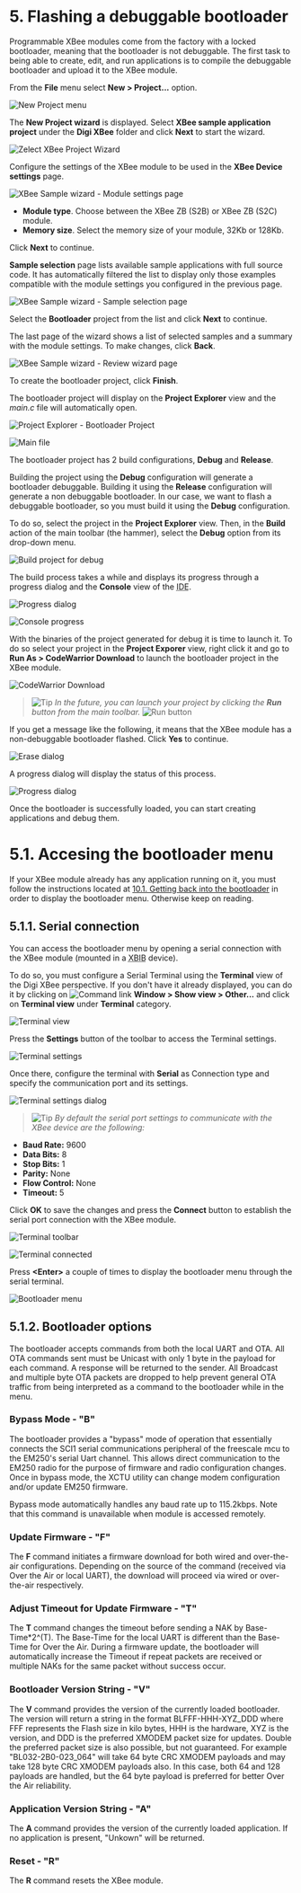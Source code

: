 <h1>5. Flashing a debuggable bootloader</h1>

Programmable XBee modules come from the factory with a locked bootloader, meaning that the bootloader is not debuggable. The first task to being able to create, edit, and run applications is to compile the debuggable bootloader and upload it to the XBee module.

From the **File** menu select **New &gt; Project...** option.

![New Project menu](images/img001f.jpg)

The **New Project wizard** is displayed. Select **XBee sample 
application project** under the **Digi XBee** folder and click **Next** to start the wizard.

![Zelect XBee Project Wizard](images/img004h.jpg)

Configure the settings of the XBee module to be used in the **XBee Device settings** page.

![XBee Sample wizard - Module settings page](images/img012b.jpg)

* **Module type**. Choose between the XBee ZB (S2B) or XBee ZB (S2C) module.
* **Memory size**. Select the memory size of your module, 32Kb or 128Kb.

Click **Next** to continue.

**Sample selection** page lists available sample applications with full source code. It has automatically filtered the list to display only those examples compatible with the module settings you configured in the previous page.

![XBee Sample wizard - Sample selection page](images/img012a.jpg)

Select the **Bootloader** project from the list and click **Next** to continue.

The last page of the wizard shows a list of selected samples and a summary with the module settings. To make changes, click **Back**.

![XBee Sample wizard - Review wizard page](images/img012c.jpg)

To create the bootloader project, click **Finish**.

The bootloader project will display on the **Project Explorer** view and the *main.c* file will automatically open.

![Project Explorer - Bootloader Project](images/img012d.jpg)

![Main file](images/img012e.jpg)

The bootloader project has 2 build configurations, **Debug** and **Release**.

Building the project using the **Debug** configuration will generate a bootloader debuggable. Building it using the **Release** configuration will generate a non debuggable bootloader. In our case, we want to flash a debuggable bootloader, so you must build it using the **Debug** configuration.

To do so, select the project in the **Project Explorer** view. Then, in the **Build** action of the main toolbar (the hammer), select the **Debug** option from its drop-down menu. 

![Build project for debug](images/img010a.jpg)

The build process takes a while and displays its progress through a progress dialog and the **Console** view of the <script type="text/javascript">acronym("IDE")</script><acronym title="Integrated Development Environment">IDE</acronym>.

![Progress dialog](images/img012i.jpg)

![Console progress](images/img012f.jpg)

With the binaries of the project generated for debug it is time to launch it. To do so select your project in the **Project Exporer** view, right click it and go to **Run As &gt; CodeWarrior Download** to launch the bootloader project in the XBee module.

![CodeWarrior Download](images/img016k.jpg)

> ![Tip](images/icon_tip.jpg) *In the future, you can launch your project by clicking the **Run** button from the main toolbar.* ![Run button](images/img009e.jpg)

If you get a message like the following, it means that the XBee module has a non-debuggable bootloader flashed. Click **Yes** to continue.

![Erase dialog](images/img012q.jpg)

A progress dialog will display the status of this process.

![Progress dialog](images/img012j.jpg)

Once the bootloader is successfully loaded, you can start creating applications and debug them.

# 5.1. Accesing the bootloader menu

If your XBee module already has any application running on it, you must follow the instructions located at [10.1. Getting back into the bootloader](tips_tricks.md#101-getting-back-into-the-bootloader) in order to display 
the bootloader menu. Otherwise keep on reading.

## 5.1.1. Serial connection

You can access the bootloader menu by opening a serial connection with the XBee module (mounted in a <script type="text/javascript">acronym("XBIB")</script><acronym title="XBee Interface Board">XBIB</acronym> device).

To do so, you must configure a Serial Terminal using the **Terminal** view of the Digi XBee perspective. If you don't have it already displayed, you can do it by clicking on ![Command link](images/command_link.png) **Window &gt; Show view &gt; Other...** and click on **Terminal view** under **Terminal** category.

![Terminal view](images/img012l.jpg)

Press the **Settings** button of the toolbar to access the Terminal settings.

![Terminal settings](images/img012o.jpg)

Once there, configure the terminal with **Serial** as Connection type and specify the communication port and its settings.

![Terminal settings dialog](images/img012m.jpg)

> ![Tip](images/icon_tip.jpg) *By default the serial port settings to communicate with the XBee device are the following:*
* **Baud Rate:** 9600
* **Data Bits:** 8
* **Stop Bits:** 1
* **Parity:** None
* **Flow Control:** None
* **Timeout:** 5

Click **OK** to save the changes and press the **Connect** button to establish the serial port connection with the XBee module.

![Terminal toolbar](images/img012p.jpg)

![Terminal connected](images/img012n.jpg)

Press **&lt;Enter&gt;** a couple of times to display the bootloader menu through the serial terminal.

![Bootloader menu](images/img013d.jpg)

## 5.1.2. Bootloader options

The bootloader accepts commands from both the local UART and OTA. All OTA commands sent must be Unicast with only 1 byte in the payload for each command. A response will be returned to the sender. All Broadcast and multiple byte OTA packets are dropped to help prevent general OTA traffic from being interpreted as a command to the bootloader while in the menu.

### Bypass Mode - "B"

The bootloader provides a "bypass" mode of operation that essentially connects the SCI1 serial communications peripheral of the freescale mcu to the EM250's serial Uart channel. This allows direct communication to the EM250 radio for the purpose of firmware and radio configuration changes. Once in bypass mode, the XCTU utility can change modem configuration and/or update EM250 firmware.

Bypass mode automatically handles any baud rate up to 115.2kbps. Note that this command is unavailable when module is accessed remotely.

### Update Firmware - "F"

The **F** command initiates a firmware download for both wired and over-the-air configurations. Depending on the source of the command (received via Over the Air or local UART), the download will proceed via wired or over-the-air respectively.

### Adjust Timeout for Update Firmware - "T"

The **T** command changes the timeout before sending a NAK by Base-Time*2^(T). The Base-Time for the local UART is different than the Base-Time for Over the Air. During a firmware update, the bootloader will automatically increase the Timeout if repeat packets are received or multiple NAKs for the same packet without success occur.

### Bootloader Version String - "V"

The **V** command provides the version of the currently loaded bootloader. The version will return a string in the format BLFFF-HHH-XYZ_DDD where FFF represents the Flash size in kilo bytes, HHH is the hardware, XYZ is the version, and DDD is the preferred XMODEM packet size for updates. Double the preferred packet size is also possible, but not guaranteed. For example "BL032-2B0-023_064" will take 64 byte CRC XMODEM payloads and may take 128 byte CRC XMODEM payloads also. In this case, both 64 and 128 payloads are handled, but the 64 byte payload is preferred for better Over the Air reliability.

### Application Version String - "A"

The **A** command provides the version of the currently loaded application. If no application is present, "Unkown" will be returned.

### Reset - "R"

The **R** command resets the XBee module.
